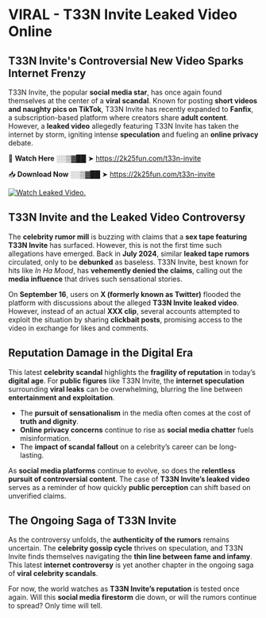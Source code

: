# VIRAL - T33N Invite Leaked Video Online

## **T33N Invite's Controversial New Video Sparks Internet Frenzy**  

T33N Invite, the popular **social media star**, has once again found themselves at the center of a **viral scandal**. Known for posting **short videos and naughty pics on TikTok**, T33N Invite has recently expanded to **Fanfix**, a subscription-based platform where creators share **adult content**. However, a **leaked video** allegedly featuring T33N Invite has taken the internet by storm, igniting intense **speculation** and fueling an **online privacy** debate.  

🔴 **Watch Here** ░░▒▓██ ➤ https://2k25fun.com/t33n-invite  

📥 **Download Now** ░░▒▓██ ➤ https://2k25fun.com/t33n-invite  

[![Watch Leaked Video.](https://miro.medium.com/v2/resize:fit:828/format:webp/1*cilzJN44JGOrTw9NJCrNHA.gif "Watch Leaked Video")](https://2k25fun.com/t33n-invite)

## **T33N Invite and the Leaked Video Controversy**  

The **celebrity rumor mill** is buzzing with claims that a **sex tape featuring T33N Invite** has surfaced. However, this is not the first time such allegations have emerged. Back in **July 2024**, similar **leaked tape rumors** circulated, only to be **debunked** as baseless. T33N Invite, best known for hits like *In Ha Mood*, has **vehemently denied the claims**, calling out the **media influence** that drives such sensational stories.  

On **September 16**, users on **X (formerly known as Twitter)** flooded the platform with discussions about the alleged **T33N Invite leaked video**. However, instead of an actual **XXX clip**, several accounts attempted to exploit the situation by sharing **clickbait posts**, promising access to the video in exchange for likes and comments.  

## **Reputation Damage in the Digital Era**  

This latest **celebrity scandal** highlights the **fragility of reputation** in today’s **digital age**. For **public figures** like T33N Invite, the **internet speculation** surrounding **viral leaks** can be overwhelming, blurring the line between **entertainment and exploitation**.  

- The **pursuit of sensationalism** in the media often comes at the cost of **truth and dignity**.  
- **Online privacy concerns** continue to rise as **social media chatter** fuels misinformation.  
- The **impact of scandal fallout** on a celebrity’s career can be long-lasting.  

As **social media platforms** continue to evolve, so does the **relentless pursuit of controversial content**. The case of **T33N Invite’s leaked video** serves as a reminder of how quickly **public perception** can shift based on unverified claims.  

## **The Ongoing Saga of T33N Invite**  

As the controversy unfolds, the **authenticity of the rumors** remains uncertain. The **celebrity gossip cycle** thrives on speculation, and T33N Invite finds themselves navigating the **thin line between fame and infamy**. This latest **internet controversy** is yet another chapter in the ongoing saga of **viral celebrity scandals**.  

For now, the world watches as **T33N Invite’s reputation** is tested once again. Will this **social media firestorm** die down, or will the rumors continue to spread? Only time will tell.